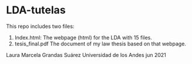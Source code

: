# LDA-tutelas

This repo includes two files: 
1. Index.html: The webpage (html) for the LDA with 15 files. 
2. tesis_final.pdf The document of my law thesis based on that webpage. 


Laura Marcela Grandas Suárez
Universidad de los Andes
jun 2021
